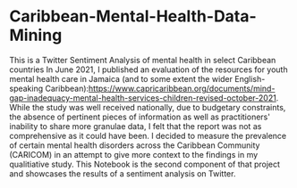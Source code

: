 # Caribbean-Mental-Health-Data-Mining
This is a Twitter Sentiment Analysis of mental health in select Caribbean countries
In June 2021, I published an evaluation of the resources for youth mental health care in Jamaica (and to some extent the wider English-speaking Caribbean):https://www.capricaribbean.org/documents/mind-gap-inadequacy-mental-health-services-children-revised-october-2021. While the study was well received nationally, due to budgetary constraints, the absence of pertinent pieces of information as well as practitioners' inability to share more granulae data, I felt that the report was not as comprehensive as it could have been. I decided to measure the prevalence of certain mental health disorders across the Caribbean Community (CARICOM) in an attempt to give more context to the findings in my qualitiative study. This Notebook is the second component of that project and showcases the results of a sentiment analysis on Twitter. 
